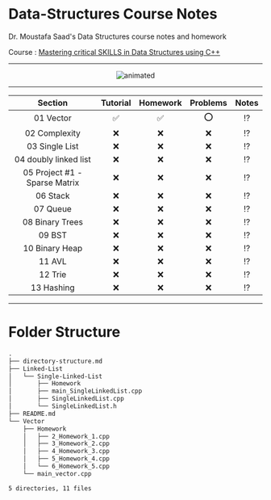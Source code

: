 # Data-Structures Course Notes

Dr. Moustafa Saad's Data Structures course notes and homework

Course : [Mastering critical SKILLS in Data Structures using C++](https://www.udemy.com/course/dscpp-skills/)

------

<p align="center">
  <img src="https://i.pinimg.com/originals/fc/21/16/fc2116fb21de12a62d4b36c31bbb1e6f.gif" alt="animated" />
</p>

------



|            Section            |      Tutorial      |      Homework      | Problems |     Notes     |
| :---------------------------: | :----------------: | :----------------: | :------: | :-----------: |
|           01 Vector           | :white_check_mark: | :white_check_mark: |   :o:    | :interrobang: |
|         02 Complexity         |        :x:         |        :x:         |   :x:    | :interrobang: |
|        03 Single List         |        :x:         |        :x:         |   :x:    | :interrobang: |
|     04 doubly linked list     |        :x:         |        :x:         |   :x:    | :interrobang: |
| 05 Project #1 - Sparse Matrix |        :x:         |        :x:         |   :x:    | :interrobang: |
|           06 Stack            |        :x:         |        :x:         |   :x:    | :interrobang: |
|           07 Queue            |        :x:         |        :x:         |   :x:    | :interrobang: |
|        08 Binary Trees        |        :x:         |        :x:         |   :x:    | :interrobang: |
|            09 BST             |        :x:         |        :x:         |   :x:    | :interrobang: |
|        10 Binary Heap         |        :x:         |        :x:         |   :x:    | :interrobang: |
|            11 AVL             |        :x:         |        :x:         |   :x:    | :interrobang: |
|            12 Trie            |        :x:         |        :x:         |   :x:    | :interrobang: |
|          13 Hashing           |        :x:         |        :x:         |   :x:    | :interrobang: |

----
# Folder Structure
```md
.
├── directory-structure.md
├── Linked-List
│   └── Single-Linked-List
│       ├── Homework
│       ├── main_SingleLinkedList.cpp
│       ├── SingleLinkedList.cpp
│       └── SingleLinkedList.h
├── README.md
└── Vector
    ├── Homework
    │   ├── 2_Homework_1.cpp
    │   ├── 3_Homework_2.cpp
    │   ├── 4_Homework_3.cpp
    │   ├── 5_Homework_4.cpp
    │   └── 6_Homework_5.cpp
    └── main_vector.cpp

5 directories, 11 files
```
